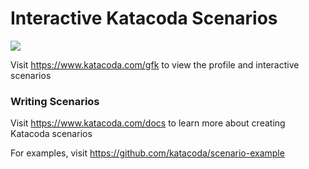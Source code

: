 # Interactive Katacoda Scenarios

[![](http://shields.katacoda.com/katacoda/gfk/count.svg)](https://www.katacoda.com/gfk "Get your profile on Katacoda.com")

Visit https://www.katacoda.com/gfk to view the profile and interactive scenarios

### Writing Scenarios
Visit https://www.katacoda.com/docs to learn more about creating Katacoda scenarios

For examples, visit https://github.com/katacoda/scenario-example
